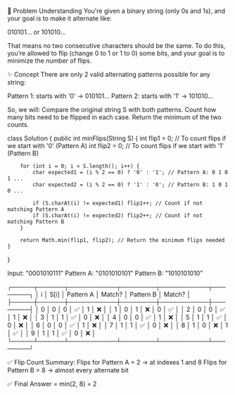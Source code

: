 🌟 Problem Understanding
You're given a binary string (only 0s and 1s), and your goal is to make it alternate like:

010101... or
101010...

That means no two consecutive characters should be the same.
To do this, you’re allowed to flip (change 0 to 1 or 1 to 0) some bits, and your goal is to minimize the number of flips.

✨ Concept
There are only 2 valid alternating patterns possible for any string:

Pattern 1: starts with '0' → 010101...
Pattern 2: starts with '1' → 101010...

So, we will:
Compare the original string S with both patterns.
Count how many bits need to be flipped in each case.
Return the minimum of the two counts.

class Solution {
    public int minFlips(String S) {
        int flip1 = 0; // To count flips if we start with '0' (Pattern A)
        int flip2 = 0; // To count flips if we start with '1' (Pattern B)

        for (int i = 0; i < S.length(); i++) {
            char expected1 = (i % 2 == 0) ? '0' : '1'; // Pattern A: 0 1 0 1 ...
            char expected2 = (i % 2 == 0) ? '1' : '0'; // Pattern B: 1 0 1 0 ...

            if (S.charAt(i) != expected1) flip1++; // Count if not matching Pattern A
            if (S.charAt(i) != expected2) flip2++; // Count if not matching Pattern B
        }

        return Math.min(flip1, flip2); // Return the minimum flips needed
    }
}

Input: "0001010111"
Pattern A: "0101010101"
Pattern B: "1010101010"

┌─────┬──────┬───────────┬────────┬───────────┬────────┐
│ i   │ S[i] │ Pattern A │ Match? │ Pattern B │ Match? │
├─────┼──────┼───────────┼────────┼───────────┼────────┤
│  0  │  0   │    0      │   ✅   │     1     │   ❌   │
│  1  │  0   │    1      │   ❌   │     0     │   ✅   │
│  2  │  0   │    0      │   ✅   │     1     │   ❌   │
│  3  │  1   │    1      │   ✅   │     0     │   ❌   │
│  4  │  0   │    0      │   ✅   │     1     │   ❌   │
│  5  │  1   │    1      │   ✅   │     0     │   ❌   │
│  6  │  0   │    0      │   ✅   │     1     │   ❌   │
│  7  │  1   │    1      │   ✅   │     0     │   ❌   │
│  8  │  1   │    0      │   ❌   │     1     │   ✅   │
│  9  │  1   │    1      │   ✅   │     0     │   ❌   │
└─────┴──────┴───────────┴────────┴───────────┴────────┘

✅ Flip Count Summary:
Flips for Pattern A = 2 → at indexes 1 and 8
Flips for Pattern B = 8 → almost every alternate bit

✅ Final Answer = min(2, 8) = 2
